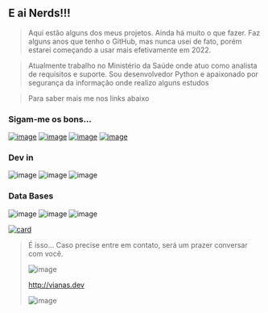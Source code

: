 ## E ai Nerds!!! 

> Aqui estão alguns dos meus projetos. Ainda há muito o que fazer. 
> Faz alguns anos que tenho o GitHub, mas nunca usei de fato, porém estarei começando a usar mais efetivamente em 2022.

> Atualmente trabalho no Ministério da Saúde onde atuo como analista de requisitos e suporte.
> Sou desenvolvedor Python e apaixonado por segurança da informação onde realizo alguns estudos



>  Para saber mais me nos links abaixo

### Sigam-me os bons...

[![image](https://img.shields.io/badge/Gmail-D14836?style=for-the-badge&logo=gmail&logoColor=white)](mailto:rsviana@gmail.com)
[![image](https://img.shields.io/badge/Twitter-1DA1F2?style=for-the-badge&logo=twitter&logoColor=white)](https://twitter.com/rsviana)
[![image](https://img.shields.io/badge/Medium-12100E?style=for-the-badge&logo=medium&logoColor=white)](https://medium.com/@rsviana)
[![image](https://img.shields.io/badge/LinkedIn-0077B5?style=for-the-badge&logo=linkedin&logoColor=white)](https://www.linkedin.com/in/rodrigo-viana/)


### Dev in

![image](https://img.shields.io/badge/Python-3776AB?style=for-the-badge&logo=python&logoColor=white)
![image](https://img.shields.io/badge/JavaScript-323330?style=for-the-badge&logo=javascript&logoColor=F7DF1E)
![image](https://img.shields.io/badge/Shell-ffc619?style=for-the-badge&logo=Shell&logoColor=black)


### Data Bases

![image](https://img.shields.io/badge/PostgreSQL-316192?style=for-the-badge&logo=postgresql&logoColor=white)
![image](https://img.shields.io/badge/MySQL-00000F?style=for-the-badge&logo=mysql&logoColor=white)
![image](https://img.shields.io/badge/SQLite-07405E?style=for-the-badge&logo=sqlite&logoColor=white)


[![card](https://github-readme-stats.vercel.app/api?username=rsviana&theme=dark&show_icons=true)](http://beacons.ai/rsviana)


> É isso... 
> Caso precise entre em contato, será um prazer conversar com você.
> 
>![image](https://img.shields.io/twitter/follow/rsviana?style=social)
>
>http://vianas.dev
>
>![image](https://img.shields.io/website?url=http%3A%2F%2Fvianas.dev)
